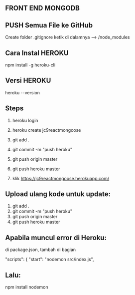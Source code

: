 ## FRONT END MONGODB

## PUSH Semua File ke GitHub
Create folder .gitignore ketik di dalamnya --> /node_modules

## Cara Instal HEROKU

npm install -g heroku-cli

## Versi HEROKU

heroku --version

##  Steps
1. heroku login
2. heroku create jc9reactmongoose

3. git add .
4. git commit -m "push heroku"
5. git push origin master
6. git push heroku master
7. klik https://jc9reactmongoose.herokuapp.com/

##  Upload ulang kode untuk update:
1. git add .
2. git commit -m "push heroku"
3. git push origin master
4. git push heroku master



## Apabila muncul error di Heroku:

di package.json, tambah di bagian

"scripts": {
    "start": "nodemon src/index.js",

## Lalu:

npm install nodemon

